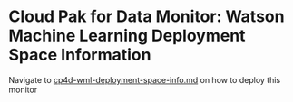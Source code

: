 # Cloud Pak for Data Monitor: Watson Machine Learning Deployment Space Information

Navigate to [cp4d-wml-deployment-space-info.md](cp4d-wml-deployment-space-info.md) on how to deploy this monitor

